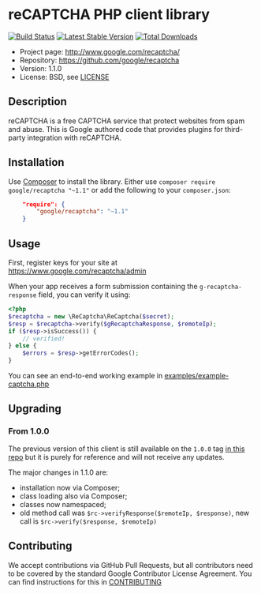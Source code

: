 # reCAPTCHA PHP client library

[![Build Status](https://travis-ci.org/google/recaptcha.svg)](https://travis-ci.org/google/recaptcha)
[![Latest Stable Version](https://poser.pugx.org/google/recaptcha/v/stable.svg)](https://packagist.org/packages/google/recaptcha)
[![Total Downloads](https://poser.pugx.org/google/recaptcha/downloads.svg)](https://packagist.org/packages/google/recaptcha)

* Project page: http://www.google.com/recaptcha/
* Repository: https://github.com/google/recaptcha
* Version: 1.1.0
* License: BSD, see [LICENSE](LICENSE)

## Description

reCAPTCHA is a free CAPTCHA service that protect websites from spam and abuse.
This is Google authored code that provides plugins for third-party integration
with reCAPTCHA.

## Installation

Use [Composer](https://getcomposer.org/) to install the library. Either use
`composer require google/recaptcha "~1.1"` or add the following to your
`composer.json`:
```json
    "require": {
        "google/recaptcha": "~1.1"
    }
```

## Usage

First, register keys for your site at https://www.google.com/recaptcha/admin

When your app receives a form submission containing the `g-recaptcha-response`
field, you can verify it using:
```php
<?php
$recaptcha = new \ReCaptcha\ReCaptcha($secret);
$resp = $recaptcha->verify($gRecaptchaResponse, $remoteIp);
if ($resp->isSuccess()) {
    // verified!
} else {
    $errors = $resp->getErrorCodes();
}
```

You can see an end-to-end working example in [examples/example-captcha.php](examples/example-captcha.php)

## Upgrading

### From 1.0.0

The previous version of this client is still available on the `1.0.0` tag
[in this repo](https://github.com/google/recaptcha/tree/1.0.0) but it is purely
for reference and will not receive any updates.

The major changes in 1.1.0 are:
 * installation now via Composer;
 * class loading also via Composer;
 * classes now namespaced;
 * old method call was `$rc->verifyResponse($remoteIp, $response)`, new call is `$rc->verify($response, $remoteIp)`

## Contributing

We accept contributions via GitHub Pull Requests, but all contributors need to
be covered by the standard Google Contributor License Agreement. You can find
instructions for this in [CONTRIBUTING](CONTRIBUTING.md)
